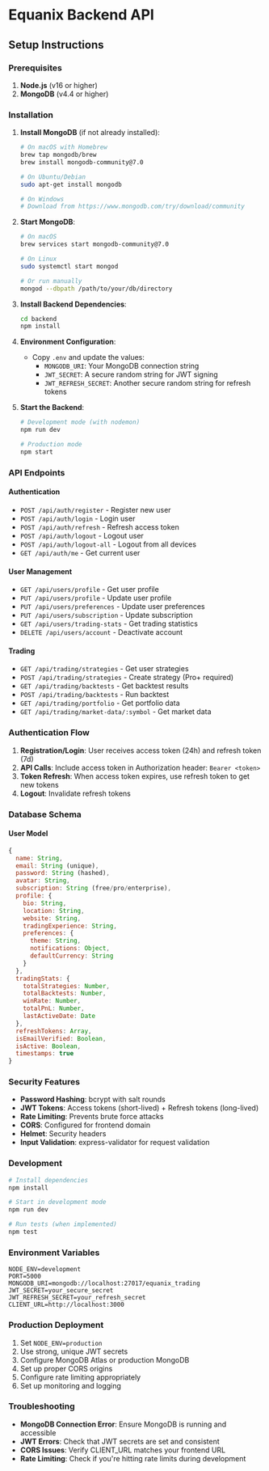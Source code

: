 # Equanix Backend API

## Setup Instructions

### Prerequisites
1. **Node.js** (v16 or higher)
2. **MongoDB** (v4.4 or higher)

### Installation

1. **Install MongoDB** (if not already installed):
   ```bash
   # On macOS with Homebrew
   brew tap mongodb/brew
   brew install mongodb-community@7.0
   
   # On Ubuntu/Debian
   sudo apt-get install mongodb
   
   # On Windows
   # Download from https://www.mongodb.com/try/download/community
   ```

2. **Start MongoDB**:
   ```bash
   # On macOS
   brew services start mongodb-community@7.0
   
   # On Linux
   sudo systemctl start mongod
   
   # Or run manually
   mongod --dbpath /path/to/your/db/directory
   ```

3. **Install Backend Dependencies**:
   ```bash
   cd backend
   npm install
   ```

4. **Environment Configuration**:
   - Copy `.env` and update the values:
     - `MONGODB_URI`: Your MongoDB connection string
     - `JWT_SECRET`: A secure random string for JWT signing
     - `JWT_REFRESH_SECRET`: Another secure random string for refresh tokens

5. **Start the Backend**:
   ```bash
   # Development mode (with nodemon)
   npm run dev
   
   # Production mode
   npm start
   ```

### API Endpoints

#### Authentication
- `POST /api/auth/register` - Register new user
- `POST /api/auth/login` - Login user
- `POST /api/auth/refresh` - Refresh access token
- `POST /api/auth/logout` - Logout user
- `POST /api/auth/logout-all` - Logout from all devices
- `GET /api/auth/me` - Get current user

#### User Management
- `GET /api/users/profile` - Get user profile
- `PUT /api/users/profile` - Update user profile
- `PUT /api/users/preferences` - Update user preferences
- `PUT /api/users/subscription` - Update subscription
- `GET /api/users/trading-stats` - Get trading statistics
- `DELETE /api/users/account` - Deactivate account

#### Trading
- `GET /api/trading/strategies` - Get user strategies
- `POST /api/trading/strategies` - Create strategy (Pro+ required)
- `GET /api/trading/backtests` - Get backtest results
- `POST /api/trading/backtests` - Run backtest
- `GET /api/trading/portfolio` - Get portfolio data
- `GET /api/trading/market-data/:symbol` - Get market data

### Authentication Flow

1. **Registration/Login**: User receives access token (24h) and refresh token (7d)
2. **API Calls**: Include access token in Authorization header: `Bearer <token>`
3. **Token Refresh**: When access token expires, use refresh token to get new tokens
4. **Logout**: Invalidate refresh tokens

### Database Schema

#### User Model
```javascript
{
  name: String,
  email: String (unique),
  password: String (hashed),
  avatar: String,
  subscription: String (free/pro/enterprise),
  profile: {
    bio: String,
    location: String,
    website: String,
    tradingExperience: String,
    preferences: {
      theme: String,
      notifications: Object,
      defaultCurrency: String
    }
  },
  tradingStats: {
    totalStrategies: Number,
    totalBacktests: Number,
    winRate: Number,
    totalPnL: Number,
    lastActiveDate: Date
  },
  refreshTokens: Array,
  isEmailVerified: Boolean,
  isActive: Boolean,
  timestamps: true
}
```

### Security Features

- **Password Hashing**: bcrypt with salt rounds
- **JWT Tokens**: Access tokens (short-lived) + Refresh tokens (long-lived)
- **Rate Limiting**: Prevents brute force attacks
- **CORS**: Configured for frontend domain
- **Helmet**: Security headers
- **Input Validation**: express-validator for request validation

### Development

```bash
# Install dependencies
npm install

# Start in development mode
npm run dev

# Run tests (when implemented)
npm test
```

### Environment Variables

```env
NODE_ENV=development
PORT=5000
MONGODB_URI=mongodb://localhost:27017/equanix_trading
JWT_SECRET=your_secure_secret
JWT_REFRESH_SECRET=your_refresh_secret
CLIENT_URL=http://localhost:3000
```

### Production Deployment

1. Set `NODE_ENV=production`
2. Use strong, unique JWT secrets
3. Configure MongoDB Atlas or production MongoDB
4. Set up proper CORS origins
5. Configure rate limiting appropriately
6. Set up monitoring and logging

### Troubleshooting

- **MongoDB Connection Error**: Ensure MongoDB is running and accessible
- **JWT Errors**: Check that JWT secrets are set and consistent
- **CORS Issues**: Verify CLIENT_URL matches your frontend URL
- **Rate Limiting**: Check if you're hitting rate limits during development